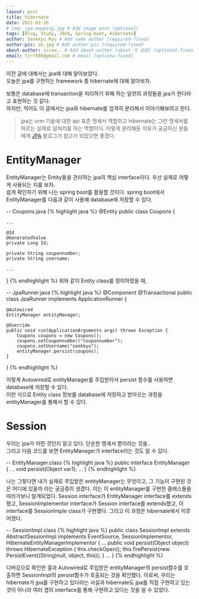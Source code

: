 ```yaml
---
layout: post
title: hibernate
date: 2021-02-26
# img: jpa-mapping.jpg # Add image post (optional)
tags: [Blog, Study, JAVA, Spring-boot, Hibernate]
author: Seokkyu Ryu # Add name author (required-fixed)
author-pic: sk.jpg # Add author-pic (required-fixed)
about-author: screw.. # Add about-author (about 과 같음) (optional-fixed)
email: tjrrb95@gmail.com # email (optiona-fixed)
---
```


이전 글에 대해서는 jpa에 대해 알아보았다.  
오늘은 jpa를 구현하는 framework 중 hibernate에 대해 알아보자.  

보통은 database에 transaction을 처리하기 위해 하는 일련의 과정들을 jpa가 한다라고 표현하는 것 같다.  
하지만, 적어도 이 글에서는 jpa와 hibernate를 엄격히 분리해서 이야기해보려고 한다. 
> jpa는 orm 기술에 대한 api 표준 명세서 역할이고 
> hibernate는 그런 명세서를 따르는 실제로 일처리를 하는 역할이다. 
> 이렇게 분리해둔 이유가 궁금하신 분들에게 [JPA](https://liketech.codes/jpa/) 블로그가 참고가 되었으면 좋겠다. 


# EntityManager

EntityManager는 Entity들을 관리하는 jpa의 핵심 interface이다.
우선 실제로 어떻게 사용되는 지를 보자.  
쉽게 확인하기 위해 나는 spring boot를 활용할 것이다. spring boot에서 EntityManager를 다음과 같이 사용해 database에 저장할 수 있다.

-- Coupons.java
{% highlight java %}
@Entity
public class Coupons {

    ... 

    @Id
    @GeneratedValue
    private Long Id;

    private String couponnumber;
    private String username;

    ...
}
{% endhighlight %}
위와 같이 Entity class를 정의하였을 때, 

-- JpaRunner.java
{% highlight java %}
@Component
@Transactional
public class JpaRunner implements ApplicationRunner {

    @Autowired
    EntityManager entityManager;

    @Override
    public void run(ApplicationArguments args) throws Exception {
        Coupons coupons = new Coupons();
        coupons.setCouponnumber("couponnumber");
        coupons.setUsername("seokkyu");
        entityManager.persist(coupons);
    }
}
{% endhighlight %}

이렇게 Autowired로 entityManager를 주입받아서 persist 함수를 사용하면 database에 저장할 수 있다.  
이런 식으로 Entity class 정보를 database에 저장하고 받아오는 과정을 entityManager를 통해서 할 수 있다.


# Session

우리는 jpa가 어떤 것인지 알고 있다. 단순한 명세서 뿐이라는 것을..  
그리고 다음 코드를 보면 EntityManager가 interface라는 것도 알 수 있다.  

-- EntityManager.class
{% highlight java %}
public interface EntityManager {
    ...
    void persist(Object var1);
    ...
}
{% endhighlight %}

나는 그렇다면 내가 실제로 주입받은 entityManager는 무엇이고, 그 기능이 구현된 것은 어디에 있을까 라는 궁금증이 생겼다. 
이는 이 entityManager를 구현한 클래스들을 따라가보니 알게되었다. 
Session interface가 EntityManager interface를 extends했고, SessionImplementor interface가 Session interface를 extends했고, 이 interface를 SessionImple class가 구현했다. 그리고 이 과정은 hibernate에서 이루어졌다. 

-- SessionImpl.class
{% highlight java %}
public class SessionImpl extends AbstractSessionImpl implements EventSource, SessionImplementor, HibernateEntityManagerImplementor {
    ...
    public void persist(Object object) throws HibernateException {
        this.checkOpen();
        this.firePersist(new PersistEvent((String)null, object, this));
    }
    ...
}
{% endhighlight %}

디버깅으로 확인한 결과 Autowired로 주입받은 entityManager의 persist함수를 호출하면 SessionImpl의 persist함수가 호출되는 것을 확인했다. 이로써, 우리는 hibernate가 jpa를 구현하고 있다라는 사실과 hibernate도 jpa를 직접 구현하고 있는 것이 아니라 여러 겹의 interface를 통해 구현하고 있다는 것을 알 수 있었다.  

